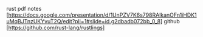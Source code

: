 rust pdf notes [https://docs.google.com/presentation/d/1UnPZV7K6s798RAlkanOFn1iHDK1uMqBJTnzUKYvuT2Q/edit?pli=1#slide=id.g2dbadb072bb_0_8]
github [https://github.com/rust-lang/rustlings]
